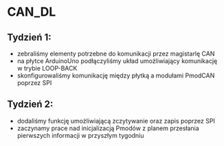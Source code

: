 # CAN_DL
## Tydzień 1:
  - zebraliśmy elementy potrzebne do komunikacji przez magistarlę CAN  
  - na płytce ArduinoUno podłączyliśmy układ umożliwiający komunikację w trybie LOOP-BACK
  - skonfigurowaliśmy komunikację między płytką a modułami PmodCAN poprzez SPI
## Tydzień 2:
  - dodaliśmy funkcję umożliwiającą zczytywanie oraz zapis poprzez SPI
  - zaczynamy prace nad inicjalizacją Pmodów z planem przesłania pierwszych informacji w przyszłym tygodniu

